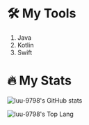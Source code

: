 # 🛠 My Tools
1. Java
2. Kotlin
3. Swift

# 🔥 My Stats
![luu-9798's GitHub stats](https://github-readme-stats.vercel.app/api?username=luu-9798&theme=dracula&show_icons=true&count_private=true&line_height=40)

![luu-9798's Top Lang](https://github-readme-stats.vercel.app/api/top-langs/?username=luu-9798&hide=ShaderLab,Lua,HLSL&layout=compact&theme=dracula)
